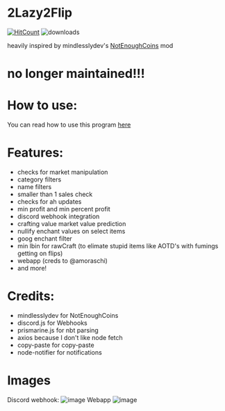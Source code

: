 # 2Lazy2Flip  
[![HitCount](http://hits.dwyl.com/aesthetic0001/2Lazy2Flip.svg)](http://hits.dwyl.com/aesthetic0001/2Lazy2Flip) ![downloads](https://img.shields.io/github/downloads/aesthetic0001/2Lazy2Flip/total.svg)

heavily inspired by mindlesslydev's [NotEnoughCoins](https://github.com/mindlesslydev/NotEnoughCoins) mod  

# no longer maintained!!!

# How to use:

You can read how to use this program [here](https://github.com/aesthetic0001/2Lazy2Flip/blob/main/docs/howto.md)

# Features:
- checks for market manipulation
- category filters 
- name filters
- smaller than 1 sales check
- checks for ah updates 
- min profit and min percent profit
- discord webhook integration
- crafting value market value prediction 
- nullify enchant values on select items
- goog enchant filter
- min lbin for rawCraft (to elimate stupid items like AOTD's with fumings getting on flips)
- webapp (creds to @amoraschi)
- and more!  

# Credits:
- mindlesslydev for NotEnoughCoins
- discord.js for Webhooks
- prismarine.js for nbt parsing
- axios because I don't like node fetch
- copy-paste for copy-paste
- node-notifier for notifications

# Images
Discord webhook:
![image](https://user-images.githubusercontent.com/15858616/142711597-1968ef3f-cded-4b37-b2a3-0f4178ae37f6.png)
Webapp
![image](https://user-images.githubusercontent.com/15858616/142747304-98b80c0d-475a-404b-8171-dea3132b8c89.png)
